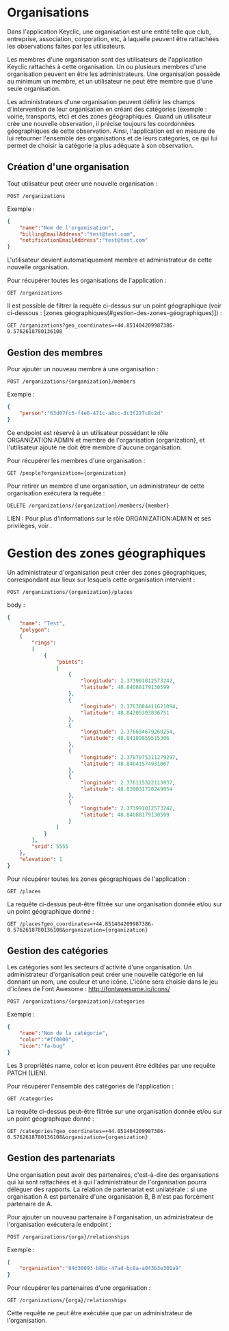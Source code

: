 # Organisations

Dans l'application Keyclic, une organisation est une entité telle que club, entreprise, association, corporation, etc, à laquelle peuvent être rattachées les observations faites par les utilisateurs.

Les membres d'une organisation sont des utilisateurs de l'application Keyclic rattachés à cette organisation. Un ou plusieurs membres d'une organisation peuvent en être les administrateurs. Une organisation possède au minimum un membre, et un utilisateur ne peut être membre que d'une seule organisation.

Les administrateurs d'une organisation peuvent définir les champs d'intervention de leur organisation en créant des catégories (exemple : voirie, transports, etc) et des zones géographiques. Quand un utilisateur crée une nouvelle observation, il précise toujours les coordonnées géographiques de cette observation. Ainsi, l'application est en mesure de lui retourner l'ensemble des organisations et de leurs catégories, ce qui lui permet de choisir la catégorie la plus adéquate à son observation.

## Création d'une organisation

Tout utilisateur peut créer une nouvelle organisation :

```
POST /organizations
```

Exemple :
```json
{
    "name":"Nom de l'organisation",
    "billingEmailAddress":"test@test.com",
    "notificationEmailAddress":"test@test.com"
}
```

L'utilisateur devient automatiquement membre et administrateur de cette nouvelle organisation.

Pour récupérer toutes les organisations de l'application :

```
GET /organizations
```

Il est possible de filtrer la requête ci-dessus sur un point géographique (voir ci-dessous : [zones géographiques(#gestion-des-zones-géographiques)]) :

```
GET /organizations?geo_coordinates=+44.851404209987386-0.5762618780136108
```

## Gestion des membres

Pour ajouter un nouveau membre à une organisation :

```
POST /organizations/{organization}/members
```

Exemple :
```json
{
    "person":"63d07fc5-f4e6-471c-a8cc-3c3f227c8c2d"
}
```

Ce endpoint est réservé à un utilisateur possédant le rôle ORGANIZATION:ADMIN et membre de l'organisation {organization}, et l'utilisateur ajouté ne doit être membre d'aucune organisation.

Pour récupérer les membres d'une organisation :

```
GET /people?organization={organization}
```

Pour retirer un membre d'une organisation, un administrateur de cette organisation exécutera la requête :

```
DELETE /organizations/{organization}/members/{member}
```

LIEN : Pour plus d'informations sur le rôle ORGANIZATION:ADMIN et ses privilèges, voir .

# Gestion des zones géographiques

Un administrateur d'organisation peut créer des zones géographiques, correspondant aux lieux sur lesquels cette organisation intervient :

```
POST /organizations/{organization}/places
```

body :
```json
{
    "name": "Test",
    "polygon":
    {
        "rings":
        [
            {
                "points":
                [
                    {
                        "longitude": 2.373991012573242,
                        "latitude": 48.84088179130599
                    },
                    {
                        "longitude": 2.3763084411621094,
                        "latitude": 48.84205393836751
                    },
                    {
                        "longitude": 2.376694679260254,
                        "latitude": 48.84189859515306
                    },
                    {
                        "longitude": 2.3787975311279297,
                        "latitude": 48.84041574931067
                    },
                    {
                        "longitude": 2.376115322113037,
                        "latitude": 48.839031720249054
                    },
                    {
                        "longitude": 2.373991012573242,
                        "latitude": 48.84088179130599
                    }
                ]
            }
        ],
        "srid": 5555
    },
    "elevation": 1
}
```

Pour récupérer toutes les zones géographiques de l'application :

```
GET /places
```

La requête ci-dessus peut-être filtrée sur une organisation donnée et/ou sur un point géographique donné :

```
GET /places?geo_coordinates=+44.851404209987386-0.5762618780136108&organization={organization}
```

## Gestion des catégories

Les catégories sont les secteurs d'activité d'une organisation. Un administrateur d'organisation peut créer une nouvelle catégorie en lui donnant un nom, une couleur et une icône. L'icône sera choisie dans le jeu d'icônes de Font Awesome : http://fontawesome.io/icons/


```
POST /organizations/{organization}/categories
```

Exemple :
```json
{
    "name":"Nom de la catégorie",
    "color":"#ff0000",
    "icon":"fa-bug"
}
```

Les 3 propriétés name, color et icon peuvent être éditées par une requête PATCH (LIEN).

Pour récupérer l'ensemble des catégories de l'application :

```
GET /categories
```

La requête ci-dessus peut-être filtrée sur une organisation donnée et/ou sur un point géographique donné :

```
GET /categories?geo_coordinates=+44.851404209987386-0.5762618780136108&organization={organization}
```

## Gestion des partenariats

Une organisation peut avoir des partenaires, c'est-à-dire des organisations qui lui sont rattachées et à qui l'administrateur de l'organisation pourra déléguer des rapports. La relation de partenariat est unilatérale : si une organisation A est partenaire d'une organisation B, B n'est pas forcément partenaire de A.

Pour ajouter un nouveau partenaire à l'organisation, un administrateur de l'organisation exécutera le endpoint :

```
POST /organizations/{orga}/relationships
```

Exemple :
```json
{
    "organization":"84d36093-b8bc-47ad-bc8a-a043b3e301a9"
}
```

Pour récupérer les partenaires d'une organisation :

```
GET /organizations/{orga}/relationships
```

Cette requête ne peut être exécutée que par un administrateur de l'organisation.

